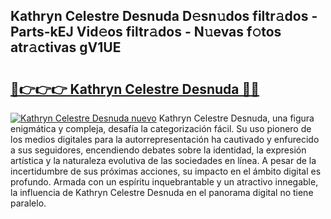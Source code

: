 ## Kathryn Celestre Desnuda D𝚎sn𝚞dos filtr𝚊dos - Parts-kEJ Vid𝚎os filtr𝚊dos - N𝚞evas f𝚘tos atr𝚊ctivas gV1UE

# <h2><a href="http://mbdaja.tromn.icu/?c=Kathryn+Celestre+Desnuda">🔗👉👉👉 Kathryn Celestre Desnuda 🔗🔗</a></h2>

[![Kathryn Celestre Desnuda nuevo](https://i.imgur.com/pEAQMta.gif)](http://mbdaja.tromn.icu/?c=Kathryn+Celestre+Desnuda)
Kathryn Celestre Desnuda, una figura enigmática y compleja, desafía la categorización fácil. Su uso pionero de los medios digitales para la autorrepresentación ha cautivado y enfurecido a sus seguidores, encendiendo debates sobre la identidad, la expresión artística y la naturaleza evolutiva de las sociedades en línea. A pesar de la incertidumbre de sus próximas acciones, su impacto en el ámbito digital es profundo. Armada con un espíritu inquebrantable y un atractivo innegable, la influencia de Kathryn Celestre Desnuda en el panorama digital no tiene paralelo.
